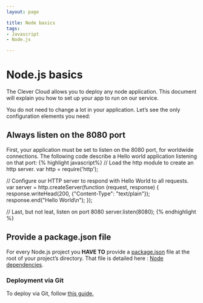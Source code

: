 ```yaml
---
layout: page

title: Node basics
tags:
- Javascript
- Node.js

---
```


# Node.js basics

The Clever Cloud allows you to deploy any node application. This document will
explain you how to set up your app to run on our service.

You do not need to change a lot in your application. Let’s see
the only configuration elements you need:

## Always listen on the 8080 port

First, your application must be set to listen on the 8080 port, for worldwide
connections. The following code describe a Hello world application listening on
that port:
{% highlight javascript%}
// Load the http module to create an http server.
var http = require('http');

// Configure our HTTP server to respond with Hello World to all requests.
var server = http.createServer(function (request, response) {
  response.writeHead(200, {"Content-Type": "text/plain"});
  response.end("Hello World\n");
});

// Last, but not leat, listen on port 8080
server.listen(8080);
{% endhighlight %}

## Provide a package.json file 


For every Node.js project you **HAVE TO** provide a <a
href="/node-dependencies/">package.json</a> file at the root of your project’s
directory. That file is detailed here : [Node dependencies](/node-dependencies).


### Deployment via Git

To deploy via Git, follow <a href="/git-deploy-node">this guide.</a>

